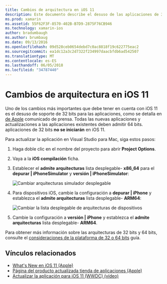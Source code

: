 ```yaml
---
title: Cambios de arquitectura en iOS 11
description: Este documento describe el desuso de las aplicaciones de 32 bits en iOS 11. Describe cómo actualizar las aplicaciones para arquitecturas de 64 bits de destino.
ms.prod: xamarin
ms.assetid: 55F62F3F-8570-402B-B7D9-2875F76CB946
ms.technology: xamarin-ios
author: bradumbaugh
ms.author: brumbaug
ms.date: 09/13/2016
ms.openlocfilehash: 09d528ceb0654debd7c0ac8818f19c622775eac2
ms.sourcegitcommit: ea1dc12a3c2d7322f234997daacbfdb6ad542507
ms.translationtype: MT
ms.contentlocale: es-ES
ms.lasthandoff: 06/05/2018
ms.locfileid: "34787440"
---
```

# <a name="architecture-changes-in-ios-11"></a>Cambios de arquitectura en iOS 11

Uno de los cambios más importantes que debe tener en cuenta con iOS 11 es el desuso de soporte de 32 bits para las aplicaciones, como se detalla en [de Apple](https://developer.apple.com/news/?id=06282017b) comunicado de prensa. Todas las nuevas aplicaciones y actualizaciones a las aplicaciones existentes deben admitir 64 bits. aplicaciones de 32 bits **no se iniciarán** en iOS 11.

Para actualizar la aplicación en Visual Studio para Mac, siga estos pasos:

1. Haga doble clic en el nombre del proyecto para abrir **Project Options**.
2. Vaya a la **iOS compilación** ficha.
3. Establecer el **admite arquitecturas** lista desplegable- **x86_64** para el **depurar | iPhoneSimulator** y **versión | iPhoneSimulator**:

    ![Cambiar arquitecturas simulador desplegable](architecture-changes-images/image1.png)

4. Para dispositivos iOS, cambie la configuración a **depurar | iPhone** y establezca el **admite arquitecturas** lista desplegable- **ARM64**:

    ![Cambiar la lista desplegable de arquitecturas de dispositivos](architecture-changes-images/image2.png)

5. Cambie la configuración a **versión | iPhone** y establezca el **admite arquitecturas** lista desplegable- **ARM64**.

Para obtener más información sobre las arquitecturas de 32 bits y 64 bits, consulte el [consideraciones de la plataforma de 32 o 64 bits](~/cross-platform/macios/32-and-64/index.md#ios) guía.

## <a name="related-links"></a>Vínculos relacionados

- [What's New en iOS 11 (Apple)](https://developer.apple.com/ios/)
- [Página del producto actualizada tienda de aplicaciones (Apple)](https://developer.apple.com/app-store/product-page/)
- [Actualizar la aplicación para iOS 11 (WWDC) (vídeo)](https://developer.apple.com/videos/play/wwdc2017/204/)
